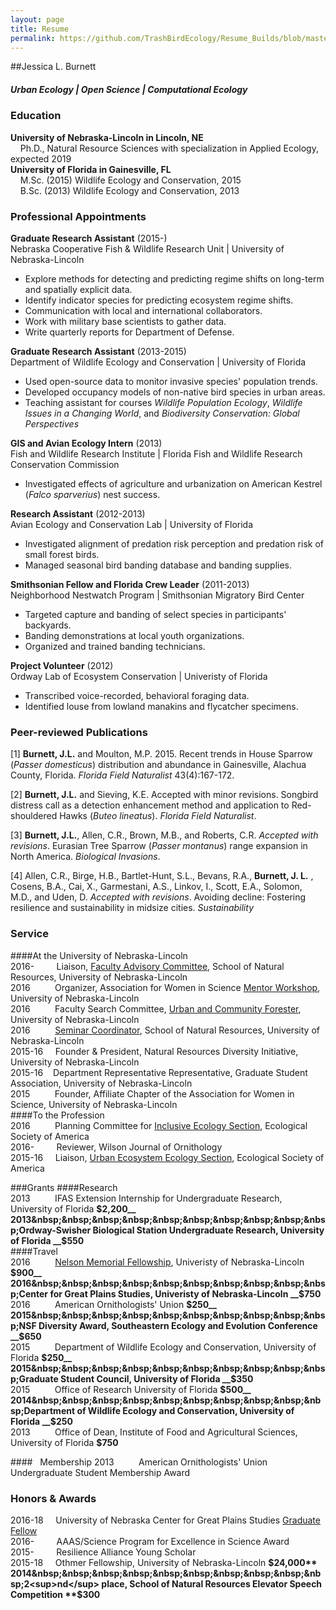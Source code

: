 ```yaml
---
layout: page
title: Resume
permalink: https://github.com/TrashBirdEcology/Resume_Builds/blob/master/CVResume_Hybrid.md
---
```


##Jessica L. Burnett
##### Urban Ecology | Open Science | Computational Ecology
### Education
**University of Nebraska-Lincoln in Lincoln, NE**  
&nbsp;&nbsp;&nbsp;&nbsp;Ph.D., Natural Resource Sciences with specialization in Applied Ecology, expected 2019    
**University of Florida in Gainesville, FL**  
&nbsp;&nbsp;&nbsp;&nbsp;M.Sc. (2015) Wildlife Ecology and Conservation, 2015      
&nbsp;&nbsp;&nbsp;&nbsp;B.Sc. (2013) Wildlife Ecology and Conservation, 2013   

### Professional Appointments  
**Graduate Research Assistant** (2015-)    
Nebraska Cooperative Fish & Wildlife Research Unit | University of Nebraska-Lincoln    
* Explore methods for detecting and predicting regime shifts on long-term and spatially explicit data.   
* Identify indicator species for predicting ecosystem regime shifts. 
* Communication with local and international collaborators.  
* Work with military base scientists to gather data.   
* Write quarterly reports for Department of Defense.  

**Graduate Research Assistant** (2013-2015)    
Department of Wildlife Ecology and Conservation | University of Florida  
* Used open-source data to monitor invasive species' population trends.  
* Developed occupancy models of non-native bird species in urban areas. 
* Teaching assistant for courses *Wildlife Population Ecology*, *Wildlife Issues in a Changing World*, and *Biodiversity Conservation: Global Perspectives*  

**GIS and Avian Ecology Intern** (2013)    
Fish and Wildlife Research Institute | Florida Fish and Wildlife Research Conservation Commission    
* Investigated effects of agriculture and urbanization on American Kestrel (*Falco sparverius*) nest success.   

**Research Assistant** (2012-2013)     
Avian Ecology and Conservation Lab | University of Florida    
* Investigated alignment of predation risk perception and predation risk of small forest birds.  
* Managed seasonal bird banding database and banding supplies.  

**Smithsonian Fellow and Florida Crew Leader** (2011-2013)  
Neighborhood Nestwatch Program | Smithsonian Migratory Bird Center  
* Targeted capture and banding of select species in participants' backyards.  
* Banding demonstrations at local youth organizations.  
* Organized and trained banding technicians.  

**Project Volunteer** (2012)    
Ordway Lab of Ecosystem Conservation | Univeristy of Florida  
* Transcribed voice-recorded, behavioral foraging data.
* Identified louse from lowland manakins and flycatcher specimens.  

### Peer-reviewed Publications
[1]  **Burnett, J.L.** and Moulton, M.P. 2015. Recent trends in House Sparrow (*Passer domesticus*) distribution and abundance in Gainesville, Alachua County, Florida. *Florida Field Naturalist* 43(4):167-172.   

[2]  **Burnett, J.L.** and Sieving, K.E. Accepted with minor revisions. Songbird distress call as a detection enhancement method and application to Red-shouldered Hawks (*Buteo lineatus*). *Florida Field Naturalist*.      

[3]  **Burnett, J.L.**, Allen, C.R., Brown, M.B., and Roberts, C.R. *Accepted with revisions*.    Eurasian Tree Sparrow (*Passer montanus*) range expansion in North America.  *Biological Invasions*.     

[4] Allen, C.R., Birge, H.B., Bartlet-Hunt, S.L., Bevans, R.A., **Burnett, J. L.** , Cosens, B.A., Cai, X., Garmestani, A.S., Linkov, I., Scott, E.A., Solomon, M.D., and Uden, D. *Accepted with revisions*. Avoiding decline: Fostering resilience and sustainability in midsize cities. *Sustainability*   

### Service
####At the University of Nebraska-Lincoln       
2016-&nbsp;&nbsp;&nbsp;&nbsp;&nbsp;&nbsp;&nbsp;&nbsp;&nbsp;Liaison, [Faculty Advisory Committee](http://snr.unl.edu/employeeinfo/people/committee/facultyadvisory.asp), School of Natural Resources, University of Nebraska-Lincoln    
2016&nbsp;&nbsp;&nbsp;&nbsp;&nbsp;&nbsp;&nbsp;&nbsp;&nbsp;&nbsp;Organizer, Association for Women in Science [Mentor Workshop](http://snr.unl.edu/registration/AWISMentor/MentorMenteeRegistrationAttendanceCap.aspx?utm_source=Google&utm_medium=email&utm_term=&utm_content=&utm_campaign=AWIS+Workshop), University of Nebraska-Lincoln  
2016&nbsp;&nbsp;&nbsp;&nbsp;&nbsp;&nbsp;&nbsp;&nbsp;&nbsp;&nbsp;Faculty Search Committee, [Urban and Community Forester](http://wfscjobs.tamu.edu/jobs/urban-and-community-forestry-professor-of-practice-university-of-nebraska-lincoln/), University of Nebraska-Lincoln  
2016&nbsp;&nbsp;&nbsp;&nbsp;&nbsp;&nbsp;&nbsp;&nbsp;&nbsp;&nbsp;[Seminar Coordinator](http://unlcms.unl.edu/snr/gsa/snr-gsa-seminar-coordinators), School of Natural Resources, University of Nebraska-Lincoln     
2015-16&nbsp;&nbsp;&nbsp; &nbsp;Founder & President, Natural Resources Diversity Initiative, University of Nebraska-Lincoln    
2015-16&nbsp;&nbsp;&nbsp;&nbsp;Department Representative Representative, Graduate Student Association, University of Nebraska-Lincoln        
2015&nbsp;&nbsp;&nbsp;&nbsp;&nbsp;&nbsp;&nbsp;&nbsp;&nbsp;&nbsp;Founder, Affiliate Chapter of the Association for Women in Science, University of Nebraska-Lincoln    
####To the Profession   
2016&nbsp;&nbsp;&nbsp;&nbsp;&nbsp;&nbsp;&nbsp;&nbsp;&nbsp;&nbsp;Planning Committee for [Inclusive Ecology Section](http://www.esa.org/inclusive-ecology/), Ecological Society of America    
2016-&nbsp;&nbsp;&nbsp;&nbsp;&nbsp;&nbsp;&nbsp;&nbsp;&nbsp;Reviewer, Wilson Journal of Ornithology    
2015-16&nbsp;&nbsp;&nbsp;&nbsp;&nbsp;Liaison, [Urban Ecosystem Ecology Section](http://www.esa.org/urbanecology/),  Ecological Society of America   

###Grants
####Research   
2013&nbsp;&nbsp;&nbsp;&nbsp;&nbsp;&nbsp;&nbsp;&nbsp;&nbsp;&nbsp;IFAS Extension Internship for Undergraduate Research, University of Florida __$2,200__  
2013&nbsp;&nbsp;&nbsp;&nbsp;&nbsp;&nbsp;&nbsp;&nbsp;&nbsp;&nbsp;Ordway-Swisher Biological Station Undergraduate Research, University of Florida __$550__  
####Travel   
2016&nbsp;&nbsp;&nbsp;&nbsp;&nbsp;&nbsp;&nbsp;&nbsp;&nbsp;&nbsp;[Nelson Memorial Fellowship](http://newsroom.unl.edu/announce/snr/5519/31162), Univeristy of Nebraska-Lincoln __$900__  
2016&nbsp;&nbsp;&nbsp;&nbsp;&nbsp;&nbsp;&nbsp;&nbsp;&nbsp;&nbsp;Center for Great Plains Studies, Univeristy of Nebraska-Lincoln __$750__   
2016&nbsp;&nbsp;&nbsp;&nbsp;&nbsp;&nbsp;&nbsp;&nbsp;&nbsp;&nbsp;American Ornithologists' Union __$250__    
2015&nbsp;&nbsp;&nbsp;&nbsp;&nbsp;&nbsp;&nbsp;&nbsp;&nbsp;&nbsp;NSF Diversity Award, Southeastern Ecology and Evolution Conference __$650__  
2015&nbsp;&nbsp;&nbsp;&nbsp;&nbsp;&nbsp;&nbsp;&nbsp;&nbsp;&nbsp;Department of Wildlife Ecology and Conservation, University of Florida __$250__    
2015&nbsp;&nbsp;&nbsp;&nbsp;&nbsp;&nbsp;&nbsp;&nbsp;&nbsp;&nbsp;Graduate Student Council, University of Florida __$350__  
2015&nbsp;&nbsp;&nbsp;&nbsp;&nbsp;&nbsp;&nbsp;&nbsp;&nbsp;&nbsp;Office of Research University of Florida __$500__  
2014&nbsp;&nbsp;&nbsp;&nbsp;&nbsp;&nbsp;&nbsp;&nbsp;&nbsp;&nbsp;Department of Wildlife Ecology and Conservation, University of Florida __$250__    
2013&nbsp;&nbsp;&nbsp;&nbsp;&nbsp;&nbsp;&nbsp;&nbsp;&nbsp;&nbsp;Office of Dean, Institute of Food and Agricultural Sciences, University of Florida __$750__  

####&nbsp;&nbsp;&nbsp;Membership
2013&nbsp;&nbsp;&nbsp;&nbsp;&nbsp;&nbsp;&nbsp;&nbsp;&nbsp;&nbsp;American Ornithologists' Union Undergraduate Student Membership Award

### Honors & Awards
2016-18&nbsp;&nbsp;&nbsp; &nbsp;University of Nebraska Center for Great Plains Studies [Graduate Fellow](http://www.unl.edu/plains/graduate-fellows-program)       
2016-&nbsp;&nbsp;&nbsp;&nbsp;&nbsp;&nbsp;&nbsp;&nbsp;&nbsp;AAAS/Science Program for Excellence in Science Award     
2015-&nbsp;&nbsp;&nbsp;&nbsp;&nbsp;&nbsp;&nbsp;&nbsp;&nbsp;Resilience Alliance Young Scholar  
2015-18&nbsp;&nbsp;&nbsp;&nbsp;&nbsp;Othmer Fellowship, University of Nebraska-Lincoln  **$24,000**     
2014&nbsp;&nbsp;&nbsp;&nbsp;&nbsp;&nbsp;&nbsp;&nbsp;&nbsp;&nbsp;2<sup>nd</sup> place, School of Natural Resources Elevator Speech Competition **$300**    
